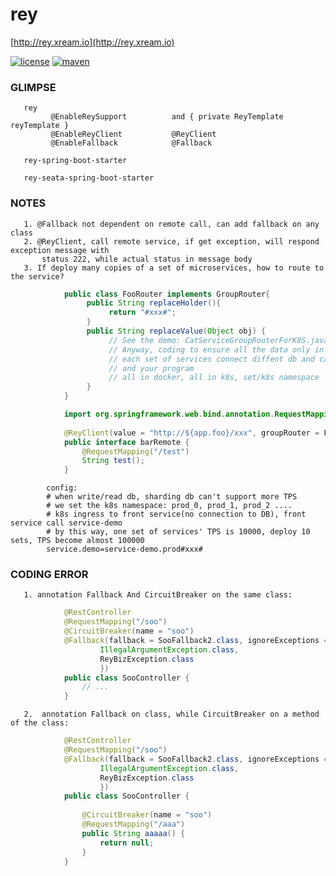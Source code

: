 # rey
   [http://rey.xream.io](http://rey.xream.io) 
   
[![license](https://img.shields.io/github/license/x-ream/rey.svg)](https://www.apache.org/licenses/LICENSE-2.0.html)
[![maven](https://img.shields.io/maven-central/v/io.xream.rey/rey-parent.svg)](https://search.maven.org/search?q=io.xream)


### GLIMPSE 

       rey
             @EnableReySupport          and { private ReyTemplate reyTemplate }
             @EnableReyClient           @ReyClient
             @EnableFallback            @Fallback
        
       rey-spring-boot-starter
       
       rey-seata-spring-boot-starter
    
       
### NOTES   
       1. @Fallback not dependent on remote call, can add fallback on any class
       2. @ReyClient, call remote service, if get exception, will respond exception message with
           status 222, while actual status in message body
       3. If deploy many copies of a set of microservices, how to route to the service?
```java          
            public class FooRouter implements GroupRouter{
                 public String replaceHolder(){
                      return "#xxx#";
                 }
                 public String replaceValue(Object obj) {
                      // See the demo: CatServiceGroupRouterForK8S.java
                      // Anyway, coding to ensure all the data only in the dbs connected by the target services
                      // each set of services connect diffent db and cache, one set include: storage, db, cache, 
                      // and your program 
                      // all in docker, all in k8s, set/k8s namespace
                 }
            }
```

```java
            import org.springframework.web.bind.annotation.RequestMapping;
            
            @ReyClient(value = "http://${app.foo}/xxx", groupRouter = FooRouter.class)
            public interface barRemote {
                @RequestMapping("/test")
                String test();
            }      
```        
            config:
            # when write/read db, sharding db can't support more TPS
            # we set the k8s namespace: prod_0, prod_1, prod_2 ....
            # k8s ingress to front service(no connection to DB), front service call service-demo
            # by this way, one set of services' TPS is 10000, deploy 10 sets, TPS become almost 100000
            service.demo=service-demo.prod#xxx#
            
 ### CODING ERROR
       1. annotation Fallback And CircuitBreaker on the same class:
```java
            @RestController
            @RequestMapping("/soo")
            @CircuitBreaker(name = "soo")
            @Fallback(fallback = SooFallback2.class, ignoreExceptions = {
                    IllegalArgumentException.class,
                    ReyBizException.class
                    })
            public class SooController {
                // ...
            }
```
       2.  annotation Fallback on class, while CircuitBreaker on a method of the class:
```java
            @RestController
            @RequestMapping("/soo")
            @Fallback(fallback = SooFallback2.class, ignoreExceptions = {
                    IllegalArgumentException.class,
                    ReyBizException.class
                    })
            public class SooController {
            
                @CircuitBreaker(name = "soo")
                @RequestMapping("/aaa")
                public String aaaaa() {
                    return null;
                }
            }
```